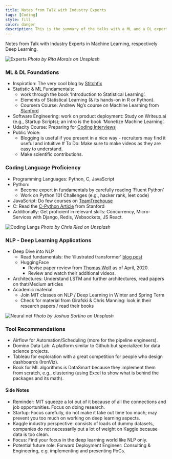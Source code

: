 ```yaml
---
title: Notes from Talk with Industry Experts
tags: [Coding]
style: fill
color: danger
description: This is the summary of the talks with a ML and a DL expert.
---
```

Notes from Talk with Industry Experts in Machine Learning, respectively Deep Learning.

![Experts](https://images.unsplash.com/photo-1467746474745-41dd2c7524ce?ixlib=rb-1.2.1&ixid=eyJhcHBfaWQiOjEyMDd9&auto=format&fit=crop&w=1650&q=80)
*Photo by Rita Morais on Unsplash*

### ML & DL Foundations

- Inspiration: The very cool blog by [Stitchfix](https://algorithms-tour.stitchfix.com)
- Statistic & ML Fundamentals:  
  - work through the book ‘Introduction to Statistical Learning’.
  - Elements of Statistical Learning (& its hands-on in R or Python).
  - Coursera Course: Andrew Ng’s course on Machine Learning from [Stanford](https://www.coursera.org/learn/machine-learning/home/welcome)
- Software Engineering: work on product deployment: Study on Writeup.ai (e.g., Startup Scripts); an intro is the book ‘Monetize Machine Learning’.
- Udacity Course: Preparing for [Coding Interviews](https://www.udemy.com/course/data-science-career-guide-interview-preparation/)
- Public Voice:
  - Blogging is useful if you present in a nice way - recruiters may find it useful and intuitive # To Do: Make sure to make videos as they are easy to understand.
  - Make scientific contributions.

### Coding Language Proficiency
- Programming Languages: Python, C, JavaScript
- Python:
  - Become expert in fundamentals by carefully reading ‘Fluent Python’
  - Work on Python 101 Challenges (e.g., hacker rank, leet code)
- JavaScript: Do few courses on [TeamTreehouse](https://join.teamtreehouse.com/100-days-of-code/?_ga=2.238278912.1635496758.1590398997-278633462.1590221785)
- C: Read the [C-Python Article](http://cslibrary.stanford.edu/101/EssentialC.pdf) from Stanford
- Additionally: Get proficient in relevant skills: Concurrency, Micro-Services with Django, Redis, Websockets, JS React.

![Coding Langs](https://images.unsplash.com/photo-1515879218367-8466d910aaa4?ixlib=rb-1.2.1&ixid=eyJhcHBfaWQiOjEyMDd9&auto=format&fit=crop&w=750&q=80)
*Photo by Chris Ried on Unsplash*

### NLP - Deep Learning Applications
- Deep Dive into NLP
  - Read fundamentals: the ‘illustrated transformer’ [blog post](http://jalammar.github.io/illustrated-transformer/)
  - HuggingFace
    - Revise paper review from [Thomas Wolf](https://youtu.be/G5lmya6eKtc) as of April, 2020.
    - Review and watch their additional videos.
- Architectures: Understand LSTM and further architectures, read papers on that/Medium articles
- Academic material
  - Join MIT classes on NLP / Deep Learning in Winter and Spring Term
  - Check for material from Girafski & Chris Manning: look in their research papers / read their books

![Neural net](https://images.unsplash.com/photo-1488229297570-58520851e868?ixlib=rb-1.2.1&ixid=eyJhcHBfaWQiOjEyMDd9&auto=format&fit=crop&w=749&q=80)
*Photo by Joshua Sortino on Unsplash*

### Tool Recommendations
- Airflow for Automation/Scheduling (more for the pipeline engineers).
- Domino Data Lab: A platform similar to Github but specialized for data science projects.
- Tableau for exploration with a great competition for people who design dashboards (IronViz).
- Book for ML algorithms is DataSmart because they implement them from scratch, e.g., clustering (using Excel to show what is behind the packages and its math).

#### Side Notes
- Reminder: MIT squeeze a lot out of it because of all the connections and job opportunities. Focus on doing research.
- Startup: Focus carefully, do not make it take out time too much; may prevent you too much on working on deep learning aspects.
- Kaggle industry perspective: consists of loads of dummy datasets, companies do not necessarily put a lot of weight on Kaggle because data is too clean.
- Focus: Find your focus in the deep learning world like NLP only.
- Potential future role: Forward Deployment Engineer: Consulting & Engineering, e.g. implementing and presenting PoCs.
